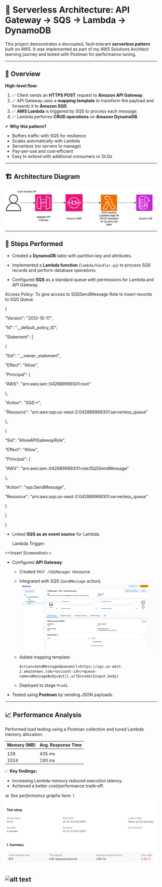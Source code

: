 # 🚀 Serverless Architecture: API Gateway → SQS → Lambda → DynamoDB

This project demonstrates a decoupled, fault‑tolerant **serverless pattern** built on AWS.
It was implemented as part of my AWS Solutions Architect learning journey and tested with Postman for performance tuning.

---

## 📌 Overview

**High-level flow:**

1. ✅ Client sends an **HTTPS POST** request to **Amazon API Gateway**.
2. ✅ API Gateway uses a **mapping template** to transform the payload and forwards it to **Amazon SQS**.
3. ✅ **AWS Lambda** is triggered by SQS to process each message.
4. ✅ Lambda performs **CRUD operations** on **Amazon DynamoDB**.

✔ **Why this pattern?**

* Buffers traffic with SQS for resilience
* Scales automatically with Lambda
* Serverless (no servers to manage)
* Pay-per-use and cost‑efficient
* Easy to extend with additional consumers or DLQs

---

## 🏗️ Architecture Diagram
![alt text](./diagrams/Serverless.png)



---

## 🔧 Steps Performed

* Created a **DynamoDB** table with partition key and attributes.

* Implemented a **Lambda function** (`lambda/handler.py`) to process SQS records and perform database operations.

* Configured **SQS** as a standard queue with permissions for Lambda and API Gateway.

Access Policy: To give access to SQSSendMessage Role to insert records to SQS Queue

{

&#x20; "Version": "2012-10-17",

&#x20; "Id": "\_\_default\_policy\_ID",

&#x20; "Statement": \[

&#x20;   {

&#x20;     "Sid": "\_\_owner\_statement",

&#x20;     "Effect": "Allow",

&#x20;     "Principal": {

&#x20;       "AWS": "arn\:aws\:iam::042889969301\:root"

&#x20;     },

&#x20;     "Action": "SQS:\*",

&#x20;     "Resource": "arn\:aws\:sqs\:us-west-2:042889969301\:serverless\_queue"

&#x20;   },

&#x20;   {

&#x20;     "Sid": "AllowAPIGatewayRole",

&#x20;     "Effect": "Allow",

&#x20;     "Principal": {

&#x20;       "AWS": "arn\:aws\:iam::042889969301\:role/SQSSendMessage"

&#x20;     },

&#x20;     "Action": "sqs\:SendMessage",

&#x20;     "Resource": "arn\:aws\:sqs\:us-west-2:042889969301\:serverless\_queue"

&#x20;   }

&#x20; ]

}

* Linked **SQS as an event source** for Lambda.

  Lambda Trigger:

<\<Insert Screenshot>>

* Configured **API Gateway**:

  * Created `POST /SQSManager` resource.
  * Integrated with SQS (`SendMessage` action).
  ![alt text](image.png)
  * Added mapping template:

    ```velocity
    Action=SendMessage&QueueUrl=https://sqs.us-west-2.amazonaws.com/<account-id>/<queue-name>&MessageBody=$util.urlEncode($input.body)
    ```
  * Deployed to stage `Prod1`.

* Tested using **Postman** by sending JSON payloads.

---

## 📈 Performance Analysis

Performed load testing using a Postman collection and tuned Lambda memory allocation:

| Memory (MB) | Avg. Response Time |  
| ----------- | ------------------ | 
|             |                    | 
| 128         | 435 ms             | 
| 1024        | 190 ms             | 


✅ **Key findings:**

* Increasing Lambda memory reduced execution latency.
* Achieved a better cost/performance trade‑off.

📊 *See performance graphs here:*
\\
![alt text](./diagrams/image-1.png)

![alt text](./diagramsimage-2.png)
---
